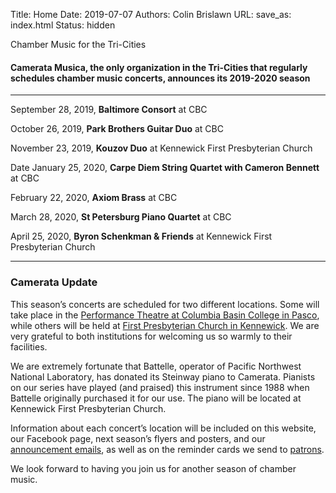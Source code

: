 Title: Home
Date: 2019-07-07
Authors: Colin Brislawn
URL:
save_as: index.html
Status: hidden


Chamber Music for the Tri-Cities

#### Camerata Musica, the only organization in the Tri-Cities that regularly schedules chamber music concerts, announces its 2019-2020 season

---

September 28, 2019, **Baltimore Consort** at CBC

October 26, 2019, **Park Brothers Guitar Duo** at CBC

November 23, 2019, **Kouzov Duo** at Kennewick First Presbyterian Church

Date January 25, 2020, **Carpe Diem String Quartet with Cameron Bennett** at CBC

February 22, 2020, **Axiom Brass** at CBC

March 28, 2020, **St Petersburg Piano Quartet** at CBC

April 25, 2020, **Byron Schenkman & Friends** at Kennewick First Presbyterian Church

<!--
[![ ]({filename}/images/2018-2019/Jovanni-Rey-dePedro-400.jpg){:.homepageimage}]({filename}/2018-2019/JovanniReydePedro.md)
[![ ]({filename}/images/2018-2019/The-Byrd-Ensemble-400.jpg){}]({filename}/2018-2019/ByrdEnsemble2018.md)
[![ ]({filename}/images/2018-2019/Frisson-400.jpg){}]({filename}/2018-2019/Frisson.md)
[![ ]({filename}/images/2018-2019/Maxwell-Quartet-400.jpg){}]({filename}/2018-2019/MaxwellQuartet.md)
[![ ]({filename}/images/2018-2019/Ensemble-Caprice-400.jpg){}]({filename}/2018-2019/EnsembleCaprice.md)
[![ ]({filename}/images/2018-2019/Aristeia-Trio-400.jpg){}]({filename}/2018-2019/AristeiaTrio.md)
[![ ]({filename}/images/2018-2019/PaulandRon-400.jpg){}]({filename}/2018-2019/PaulandRon.md)
[![ ]({filename}/images/2018-2019/YoungArtists400.jpg){}]({filename}/2018-2019/YoungArtists2019.md)
-->

---

### Camerata Update

This season’s concerts are scheduled for two different locations.  Some will take place in the [Performance Theatre at Columbia Basin College in Pasco](https://www.google.com/maps/place/CBC+Arts+Center,+Pasco,+WA+99301/@46.2508062,-119.1227316,19z/), while others will be held at [First Presbyterian Church in Kennewick](https://www.google.com/maps/place/Kennewick+First+Presbyterian+Church/@46.2086615,-119.1480316,17z/).  We are very grateful to both institutions for welcoming us so warmly to their facilities.

 We are extremely fortunate that Battelle, operator of Pacific Northwest National Laboratory, has donated its Steinway piano to Camerata.  Pianists on our series have played (and praised) this instrument since 1988 when Battelle originally purchased it for our use.  The piano will be located at Kennewick First Presbyterian Church.

 Information about each concert’s location will be included on this website, our Facebook page, next season’s flyers and posters, and our [announcement emails](http://eepurl.com/cD1Zvv), as well as on the reminder cards we send to [patrons](https://www.cameratamusica.com/pages/supporting-camerata-musica.html).

 We look forward to having you join us for another season of chamber music.

<style>

.entry-content a img,
.entry-content a img:hover {
    width: 270px;
    margin-right: 5px;
    margin-bottom: 10px;
    text-decoration: none;
    border-bottom: none;
}

</style>
